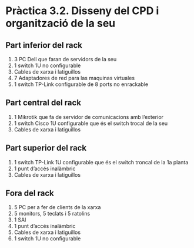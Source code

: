 # Pràctica 3.2. Disseny del CPD i organització de la seu

## Part inferior del rack

1. 3 PC Dell que faran de servidors de la seu
2. 1 switch 1U no configurable
3. Cables de xarxa i latiguillos
4. 7 Adaptadores de red para las maquinas virtuales
5. 1 switch TP-Link configurable de 8 ports no enrackable

## Part central del rack

1. 1 Mikrotik que fa de servidor de comunicacions amb l’exterior
2. 1 switch Cisco 1U configurable que és el switch trocal de la seu
3. Cables de xarxa i latiguillos

## Part superior del rack
1. 1 switch TP-Link 1U configurable que és el switch troncal de la 1a planta
2. 1 punt d’accés inalàmbric
3. Cables de xarxa i latiguillos

## Fora del rack
1. 5 PC per a fer de clients de la xarxa
2. 5 monitors, 5 teclats i 5 ratolins
3. 1 SAI
4. 1 punt d’accés inalàmbric
5. Cables de xarxa i latiguillos
6. 1 switch 1U no configurable
